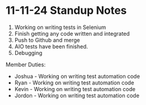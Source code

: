# 11-11-24 Standup Notes

1. Working on writing tests in Selenium
2. Finish getting any code written and integrated
3. Push to Github and merge
4. AIO tests have been finished. 
5. Debugging 

Member Duties:
- Joshua - Working on writing test automation code
- Ryan - Working on writing test automation code
- Kevin - Working on writing test automation code
- Jordon - Working on writing test automation code